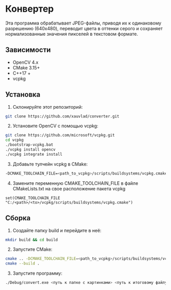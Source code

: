 # Конвертер

Эта программа обрабатывает JPEG-файлы, приводя их к одинаковому разрешению (640x480), переводит цвета в оттенки серого и сохраняет нормализованные значения пикселей в текстовом формате.</br>

## Зависимости
- OpenCV 4.x
- CMake 3.15+
- C++17 +
- vcpkg

## Установка
1. Склонируйте этот репозиторий:
```bash
git clone https://github.com/xauvlad/converter.git
```
2. Установите OpenCV с помощью vcpkg:
```bash
git clone https://github.com/microsoft/vcpkg.git
cd vcpkg
./bootstrap-vcpkg.bat
./vcpkg install opencv
./vcpkg integrate install
```
3. Добавьте тулчейн vcpkg в CMake:
```bash
-DCMAKE_TOOLCHAIN_FILE=<path_to_vcpkg>/scripts/buildsystems/vcpkg.cmake
```
4. Замените переменную CMAKE_TOOLCHAIN_FILE в файле CMakeLists.txt на свое расположение пакета vcpkg
```
set(CMAKE_TOOLCHAIN_FILE "C:/<path>/<to>/vcpkg/scripts/buildsystems/vcpkg.cmake")
```
## Сборка
1. Создайте папку build и перейдите в неё:
```bash
mkdir build && cd build
```
2. Запустите CMake:
```bash
cmake .. -DCMAKE_TOOLCHAIN_FILE=<path_to_vcpkg>/scripts/buildsystems/vcpkg.cmake
cmake --build .
```
3. Запустите программу:
```bash
./Debug/convert.exe <путь к папке с картинками> <путь к итоговому файлу>
```